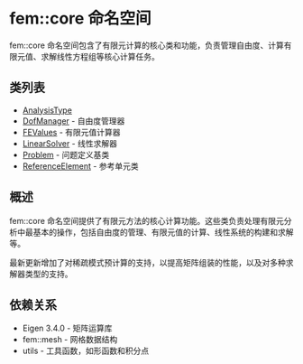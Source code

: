 # fem::core 命名空间

fem::core 命名空间包含了有限元计算的核心类和功能，负责管理自由度、计算有限元值、求解线性方程组等核心计算任务。

## 类列表

- [AnalysisType](classes/AnalysisTypes.md)
- [DofManager](classes/DofManager.md) - 自由度管理器
- [FEValues](classes/FEValues.md) - 有限元值计算器
- [LinearSolver](classes/LinearSolver.md) - 线性求解器
- [Problem](classes/Problem.md) - 问题定义基类
- [ReferenceElement](classes/ReferenceElement.md) - 参考单元类

## 概述

fem::core 命名空间提供了有限元方法的核心计算功能。这些类负责处理有限元分析中最基本的操作，包括自由度的管理、有限元值的计算、线性系统的构建和求解等。

最新更新增加了对稀疏模式预计算的支持，以提高矩阵组装的性能，以及对多种求解器类型的支持。

## 依赖关系

- Eigen 3.4.0 - 矩阵运算库
- fem::mesh - 网格数据结构
- utils - 工具函数，如形函数和积分点